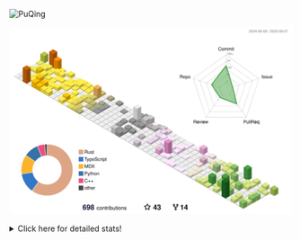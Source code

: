 ![PuQing](https://user-images.githubusercontent.com/27223114/171565019-9a56fae6-b08b-421f-99db-7e830da42371.png)

![](./profile-3d-contrib/profile-season-animate.svg)

<details>
<summary>Click here for detailed stats!</summary>

<!--START_SECTION:waka-->
![Lines of code](https://img.shields.io/badge/From%20Hello%20World%20I%27ve%20Written-2.7%20million%20lines%20of%20code-blue)

**🐱 My GitHub Data** 

> 📦 454.4 kB Used in GitHub's Storage 
 > 
> 🏆 436 Contributions in the Year 2025
 > 
> 🚫 Not Opted to Hire
 > 
> 📜 34 Public Repositories 
 > 
> 🔑 34 Private Repositories 
 > 
**I'm an Early 🐤** 

```text
🌞 Morning                942 commits         ██░░░░░░░░░░░░░░░░░░░░░░░   09.12 % 
🌆 Daytime                4485 commits        ███████████░░░░░░░░░░░░░░   43.43 % 
🌃 Evening                2712 commits        ███████░░░░░░░░░░░░░░░░░░   26.26 % 
🌙 Night                  2188 commits        █████░░░░░░░░░░░░░░░░░░░░   21.19 % 
```


📊 **This Week I Spent My Time On** 

```text
💬 Programming Languages: 
Swift                    13 hrs 45 mins      █████████░░░░░░░░░░░░░░░░   35.33 % 
Python                   6 hrs 49 mins       ████░░░░░░░░░░░░░░░░░░░░░   17.51 % 
Typst                    5 hrs 11 mins       ███░░░░░░░░░░░░░░░░░░░░░░   13.33 % 
C++                      4 hrs 36 mins       ███░░░░░░░░░░░░░░░░░░░░░░   11.81 % 
TypeScript               4 hrs 12 mins       ███░░░░░░░░░░░░░░░░░░░░░░   10.80 % 

🔥 Editors: 
VS Code                  38 hrs 57 mins      █████████████████████████   100.00 % 

💻 Operating System: 
Mac                      19 hrs 16 mins      ████████████░░░░░░░░░░░░░   49.49 % 
WSL                      11 hrs 34 mins      ███████░░░░░░░░░░░░░░░░░░   29.71 % 
Linux                    8 hrs 6 mins        █████░░░░░░░░░░░░░░░░░░░░   20.80 % 
```


<!--END_SECTION:waka-->
</details>
